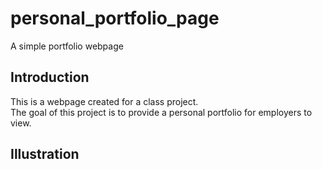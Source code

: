 # personal_portfolio_page
A simple portfolio webpage

## Introduction
This is a webpage created for a class project. <br>
The goal of this project is to provide a personal portfolio for employers to view.<br>

## Illustration
